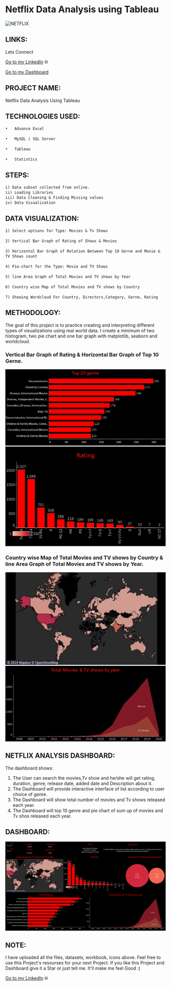 # Netflix Data Analysis using Tableau

![NETFLIX](https://user-images.githubusercontent.com/124501309/224610912-3728b852-8844-419c-b668-82c6d4ceec23.png)

## LINKS: 

Lets Connect

[Go to my LinkedIn](https://www.linkedin.com/in/maheshika-weerawardhanage/) 🌐

[Go to my Dashboard](https://public.tableau.com/app/profile/maheshika.harischandra/viz/NetflixD_17149054868220/NetFlix)

## PROJECT NAME: 

Netflix Data Analysis Using Tableau 


## TECHNOLOGIES USED:

    •	Advance Excel

    •	MySQL | SQL Server

    •	Tableau

    •	Statistics
    
## STEPS:

    i) Data subset collected from online.
    ii) Loading Libraries
    iii) Data Cleaning & Finding Missing values
    iv) Data Visualization
    
## DATA VISUALIZATION: 


    1) Select options for Type: Movies & Tv Shows
    
    2) Vertical Bar Graph of Rating of Shows & Movies
    
    3) Horizontal Bar Graph of Relation Between Top 10 Gerne and Movie & TV Shows count
    
    4) Pie-chart for the Type: Movie and TV Shows
    
    5) line Area Graph of Total Movies and TV shows by Year
    
    6) Country wise Map of Total Movies and TV shows by Country
    
    7) Showing Wordcloud For Country, Directors,Category, Gerne, Rating
    

## METHODOLOGY:


The goal of this project is to practice creating and interpreting different types of visualizations using real world data. I create a minimum of two histogram, two pie chart and one bar graph with matplotlib, seaborn and worldcloud.

### Vertical Bar Graph of Rating & Horizontal Bar Graph of Top 10 Gerne.

![Netflix1](https://github.com/MaheshikaDilhani/Netflix-project-using-Tableau/blob/main/top10%20genre.jpg)
![Netflix1](https://github.com/MaheshikaDilhani/Netflix-project-using-Tableau/blob/main/Rating.jpg)



### Country wise Map of Total Movies and TV shows by Country & line Area Graph of Total Movies and TV shows by Year.

![Netflix2](https://github.com/MaheshikaDilhani/Netflix-project-using-Tableau/blob/main/map.jpg)
![Netflix2](https://github.com/MaheshikaDilhani/Netflix-project-using-Tableau/blob/main/Total%20Movies%20by%20year.jpg)




## NETFLIX ANALYSIS DASHBOARD:

The dashboard shows:

1) The User can search the movies,Tv show and he/she will get rating, duration, genre, release date, added date and Description about it.
2) The Dashboard will provide interactive interface of list according to user choice of genre.
3) The Dashboard will show total number of movies and Tv shows released each year. 
4) The Dashboard will top 10 genre and pie chart of sum up of movies and Tv shos released each year.

## DASHBOARD:

![Netflix](https://github.com/MaheshikaDilhani/Netflix-project-using-Tableau/blob/main/NetFlix.png)

## NOTE:

I have uploaded all the files, datasets, workbook, icons above. Feel free to use this Project's resourses for your next Project. If you like this Project and Dashboard give it a Star or just tell me. It'll make me feel Good :)

[Go to my LinkedIn](https://www.linkedin.com/in/maheshika-weerawardhanage/) 🌐

